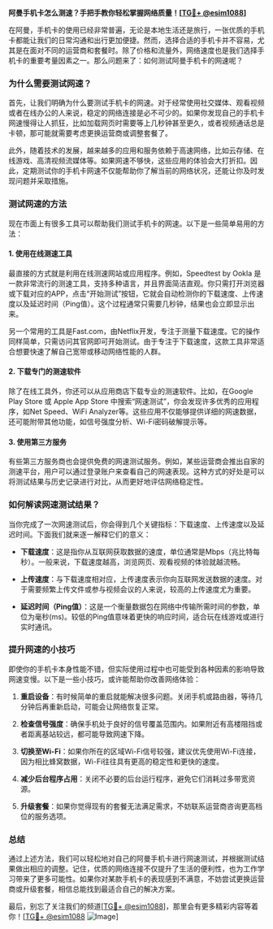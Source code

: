 **阿曼手机卡怎么测速？手把手教你轻松掌握网络质量！[[TG💪+ @esim1088](https://t.me/s/esim1088)]**

在阿曼，手机卡的使用已经非常普遍，无论是本地生活还是旅行，一张优质的手机卡都能让我们的日常沟通和出行更加便捷。然而，选择合适的手机卡并不容易，尤其是在面对不同的运营商和套餐时。除了价格和流量外，网络速度也是我们选择手机卡的重要考量因素之一。那么问题来了：如何测试阿曼手机卡的网速呢？

### 为什么需要测试网速？
首先，让我们明确为什么要测试手机卡的网速。对于经常使用社交媒体、观看视频或者在线办公的人来说，稳定的网络连接是必不可少的。如果你发现自己的手机卡网速慢得让人抓狂，比如加载网页时需要等上几秒钟甚至更久，或者视频通话总是卡顿，那可能就需要考虑更换运营商或调整套餐了。

此外，随着技术的发展，越来越多的应用和服务依赖于高速网络，比如云存储、在线游戏、高清视频流媒体等。如果网速不够快，这些应用的体验会大打折扣。因此，定期测试你的手机卡网速不仅能帮助你了解当前的网络状况，还能让你及时发现问题并采取措施。

### 测试网速的方法
现在市面上有很多工具可以帮助我们测试手机卡的网速。以下是一些简单易用的方法：

#### 1. 使用在线测速工具
最直接的方式就是利用在线测速网站或应用程序。例如，Speedtest by Ookla 是一款非常流行的测速工具，支持多种语言，并且界面简洁直观。你只需打开浏览器或下载对应的APP，点击“开始测试”按钮，它就会自动检测你的下载速度、上传速度以及延迟时间（Ping值）。这个过程通常只需要几秒钟，结果也会立即显示出来。

另一个常用的工具是Fast.com，由Netflix开发，专注于测量下载速度。它的操作同样简单，只需访问其官网即可开始测试。由于专注于下载速度，这款工具非常适合想要快速了解自己宽带或移动网络性能的人群。

#### 2. 下载专门的测速软件
除了在线工具外，你还可以从应用商店下载专业的测速软件。比如，在Google Play Store 或 Apple App Store 中搜索“网速测试”，你会发现许多优秀的应用程序，如Net Speed、WiFi Analyzer等。这些应用不仅能够提供详细的网速数据，还可能附带其他功能，如信号强度分析、Wi-Fi密码破解提示等。

#### 3. 使用第三方服务
有些第三方服务商也会提供免费的网速测试服务。例如，某些运营商会推出自家的测速平台，用户可以通过登录账户来查看自己的网速表现。这种方式的好处是可以将测试结果与历史记录进行对比，从而更好地评估网络稳定性。

### 如何解读网速测试结果？
当你完成了一次网速测试后，你会得到几个关键指标：下载速度、上传速度以及延迟时间。下面我们就来逐一解释它们的意义：

- **下载速度**：这是指你从互联网获取数据的速度，单位通常是Mbps（兆比特每秒）。一般来说，下载速度越高，浏览网页、观看视频的体验就越流畅。
  
- **上传速度**：与下载速度相对应，上传速度表示你向互联网发送数据的速度。对于需要频繁上传文件或参与视频会议的人来说，较高的上传速度尤为重要。

- **延迟时间（Ping值）**：这是一个衡量数据包在网络中传输所需时间的参数，单位为毫秒(ms)。较低的Ping值意味着更快的响应时间，适合玩在线游戏或进行实时通讯。

### 提升网速的小技巧
即使你的手机卡本身性能不错，但实际使用过程中也可能受到各种因素的影响导致网速变慢。以下是一些小技巧，或许能帮助你改善网络体验：

1. **重启设备**：有时候简单的重启就能解决很多问题。关闭手机或路由器，等待几分钟后再重新启动，可能会让网络恢复正常。

2. **检查信号强度**：确保手机处于良好的信号覆盖范围内。如果附近有高楼阻挡或者距离基站较远，都可能导致网速下降。

3. **切换至Wi-Fi**：如果你所在的区域Wi-Fi信号较强，建议优先使用Wi-Fi连接，因为相比蜂窝数据，Wi-Fi往往具有更高的稳定性和更快的速度。

4. **减少后台程序占用**：关闭不必要的后台运行程序，避免它们消耗过多带宽资源。

5. **升级套餐**：如果你觉得现有的套餐无法满足需求，不妨联系运营商咨询更高档位的服务选项。

### 总结
通过上述方法，我们可以轻松地对自己的阿曼手机卡进行网速测试，并根据测试结果做出相应的调整。记住，优质的网络连接不仅提升了生活的便利性，也为工作学习带来了更多可能性。如果你对某款手机卡的表现感到不满意，不妨尝试更换运营商或升级套餐，相信总能找到最适合自己的解决方案。

最后，别忘了关注我们的频道[[TG💪+ @esim1088](https://t.me/s/esim1088)]，那里会有更多精彩内容等着你！[[TG💪+ @esim1088](https://t.me/s/esim1088) ![Image](https://i.postimg.cc/4NQfJmqS/Snipaste-2025-05-13-00-14-12.png)]